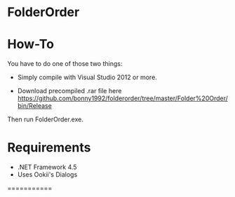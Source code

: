 FolderOrder
===========

How-To
===========
You have to do one of those two things:

- Simply compile with Visual Studio 2012 or more.

- Download precompiled .rar file here 
	https://github.com/bonny1992/folderorder/tree/master/Folder%20Order/bin/Release


Then run FolderOrder.exe.	


Requirements
===========
- .NET Framework 4.5
- Uses Ookii's Dialogs


===========
